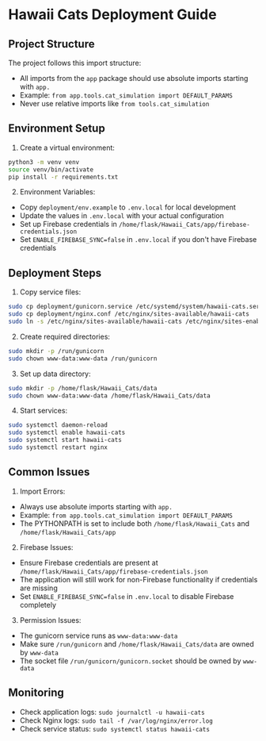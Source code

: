 # Hawaii Cats Deployment Guide

## Project Structure
The project follows this import structure:
- All imports from the `app` package should use absolute imports starting with `app.`
- Example: `from app.tools.cat_simulation import DEFAULT_PARAMS`
- Never use relative imports like `from tools.cat_simulation`

## Environment Setup
1. Create a virtual environment:
```bash
python3 -m venv venv
source venv/bin/activate
pip install -r requirements.txt
```

2. Environment Variables:
- Copy `deployment/env.example` to `.env.local` for local development
- Update the values in `.env.local` with your actual configuration
- Set up Firebase credentials in `/home/flask/Hawaii_Cats/app/firebase-credentials.json`
- Set `ENABLE_FIREBASE_SYNC=false` in `.env.local` if you don't have Firebase credentials

## Deployment Steps
1. Copy service files:
```bash
sudo cp deployment/gunicorn.service /etc/systemd/system/hawaii-cats.service
sudo cp deployment/nginx.conf /etc/nginx/sites-available/hawaii-cats
sudo ln -s /etc/nginx/sites-available/hawaii-cats /etc/nginx/sites-enabled/
```

2. Create required directories:
```bash
sudo mkdir -p /run/gunicorn
sudo chown www-data:www-data /run/gunicorn
```

3. Set up data directory:
```bash
sudo mkdir -p /home/flask/Hawaii_Cats/data
sudo chown www-data:www-data /home/flask/Hawaii_Cats/data
```

4. Start services:
```bash
sudo systemctl daemon-reload
sudo systemctl enable hawaii-cats
sudo systemctl start hawaii-cats
sudo systemctl restart nginx
```

## Common Issues
1. Import Errors:
- Always use absolute imports starting with `app.`
- Example: `from app.tools.cat_simulation import DEFAULT_PARAMS`
- The PYTHONPATH is set to include both `/home/flask/Hawaii_Cats` and `/home/flask/Hawaii_Cats/app`

2. Firebase Issues:
- Ensure Firebase credentials are present at `/home/flask/Hawaii_Cats/app/firebase-credentials.json`
- The application will still work for non-Firebase functionality if credentials are missing
- Set `ENABLE_FIREBASE_SYNC=false` in `.env.local` to disable Firebase completely

3. Permission Issues:
- The gunicorn service runs as `www-data:www-data`
- Make sure `/run/gunicorn` and `/home/flask/Hawaii_Cats/data` are owned by `www-data`
- The socket file `/run/gunicorn/gunicorn.socket` should be owned by `www-data`

## Monitoring
- Check application logs: `sudo journalctl -u hawaii-cats`
- Check Nginx logs: `sudo tail -f /var/log/nginx/error.log`
- Check service status: `sudo systemctl status hawaii-cats`
